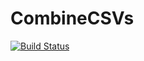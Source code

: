 # CombineCSVs

[![Build Status](https://github.com/alexandre.bouchard/CombineCSVs.jl/actions/workflows/CI.yml/badge.svg?branch=main)](https://github.com/alexandre.bouchard/CombineCSVs.jl/actions/workflows/CI.yml?query=branch%3Amain)
